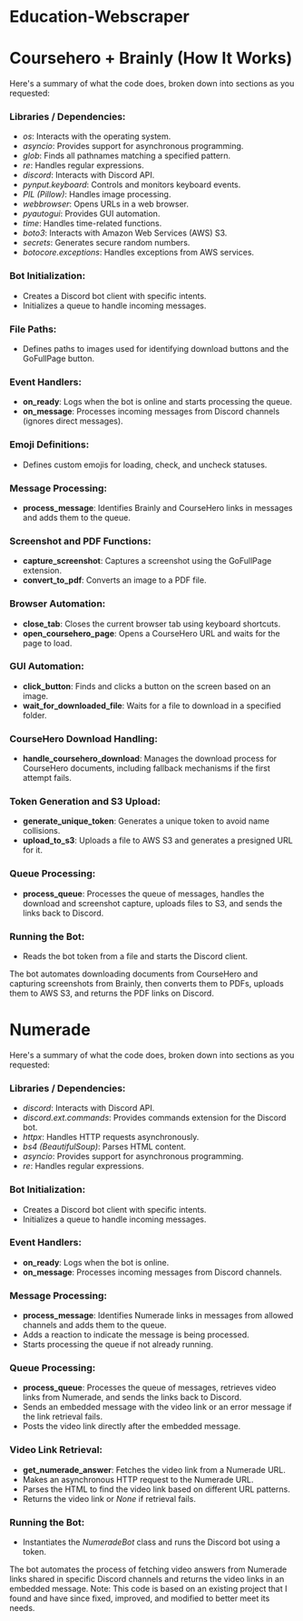 # Education-Webscraper

# Coursehero + Brainly (How It Works)
Here's a summary of what the code does, broken down into sections as you requested:

### Libraries / Dependencies:
- *os*: Interacts with the operating system.
- *asyncio*: Provides support for asynchronous programming.
- *glob*: Finds all pathnames matching a specified pattern.
- *re*: Handles regular expressions.
- *discord*: Interacts with Discord API.
- *pynput.keyboard*: Controls and monitors keyboard events.
- *PIL (Pillow)*: Handles image processing.
- *webbrowser*: Opens URLs in a web browser.
- *pyautogui*: Provides GUI automation.
- *time*: Handles time-related functions.
- *boto3*: Interacts with Amazon Web Services (AWS) S3.
- *secrets*: Generates secure random numbers.
- *botocore.exceptions*: Handles exceptions from AWS services.

### Bot Initialization:
- Creates a Discord bot client with specific intents.
- Initializes a queue to handle incoming messages.

### File Paths:
- Defines paths to images used for identifying download buttons and the GoFullPage button.

### Event Handlers:
- **on_ready**: Logs when the bot is online and starts processing the queue.
- **on_message**: Processes incoming messages from Discord channels (ignores direct messages).

### Emoji Definitions:
- Defines custom emojis for loading, check, and uncheck statuses.

### Message Processing:
- **process_message**: Identifies Brainly and CourseHero links in messages and adds them to the queue.

### Screenshot and PDF Functions:
- **capture_screenshot**: Captures a screenshot using the GoFullPage extension.
- **convert_to_pdf**: Converts an image to a PDF file.

### Browser Automation:
- **close_tab**: Closes the current browser tab using keyboard shortcuts.
- **open_coursehero_page**: Opens a CourseHero URL and waits for the page to load.

### GUI Automation:
- **click_button**: Finds and clicks a button on the screen based on an image.
- **wait_for_downloaded_file**: Waits for a file to download in a specified folder.

### CourseHero Download Handling:
- **handle_coursehero_download**: Manages the download process for CourseHero documents, including fallback mechanisms if the first attempt fails.

### Token Generation and S3 Upload:
- **generate_unique_token**: Generates a unique token to avoid name collisions.
- **upload_to_s3**: Uploads a file to AWS S3 and generates a presigned URL for it.

### Queue Processing:
- **process_queue**: Processes the queue of messages, handles the download and screenshot capture, uploads files to S3, and sends the links back to Discord.

### Running the Bot:
- Reads the bot token from a file and starts the Discord client.

The bot automates downloading documents from CourseHero and capturing screenshots from Brainly, then converts them to PDFs, uploads them to AWS S3, and returns the PDF links on Discord.

# Numerade
Here's a summary of what the code does, broken down into sections as you requested:

### Libraries / Dependencies:
- *discord*: Interacts with Discord API.
- *discord.ext.commands*: Provides commands extension for the Discord bot.
- *httpx*: Handles HTTP requests asynchronously.
- *bs4 (BeautifulSoup)*: Parses HTML content.
- *asyncio*: Provides support for asynchronous programming.
- *re*: Handles regular expressions.

### Bot Initialization:
- Creates a Discord bot client with specific intents.
- Initializes a queue to handle incoming messages.

### Event Handlers:
- **on_ready**: Logs when the bot is online.
- **on_message**: Processes incoming messages from Discord channels.

### Message Processing:
- **process_message**: Identifies Numerade links in messages from allowed channels and adds them to the queue.
- Adds a reaction to indicate the message is being processed.
- Starts processing the queue if not already running.

### Queue Processing:
- **process_queue**: Processes the queue of messages, retrieves video links from Numerade, and sends the links back to Discord.
- Sends an embedded message with the video link or an error message if the link retrieval fails.
- Posts the video link directly after the embedded message.

### Video Link Retrieval:
- **get_numerade_answer**: Fetches the video link from a Numerade URL.
- Makes an asynchronous HTTP request to the Numerade URL.
- Parses the HTML to find the video link based on different URL patterns.
- Returns the video link or *None* if retrieval fails.

### Running the Bot:
- Instantiates the *NumeradeBot* class and runs the Discord bot using a token.

The bot automates the process of fetching video answers from Numerade links shared in specific Discord channels and returns the video links in an embedded message.
Note: This code is based on an existing project that I found and have since fixed, improved, and modified to better meet its needs.
